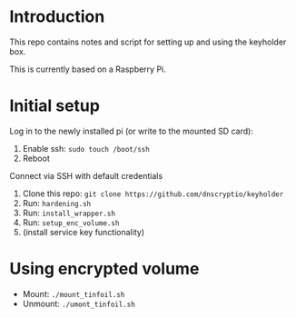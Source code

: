 # Introduction
This repo contains notes and script for setting up and using the keyholder box.

This is currently based on a Raspberry Pi.

# Initial setup
Log in to the newly installed pi (or write to the mounted SD card):

1. Enable ssh: `sudo touch /boot/ssh`
1. Reboot

Connect via SSH with default credentials

1. Clone this repo: `git clone https://github.com/dnscryptio/keyholder`
1. Run: `hardening.sh`
1. Run: `install_wrapper.sh`
1. Run: `setup_enc_volume.sh`
1. (install service key functionality)

# Using encrypted volume

* Mount: `./mount_tinfoil.sh`
* Unmount: `./umont_tinfoil.sh`
